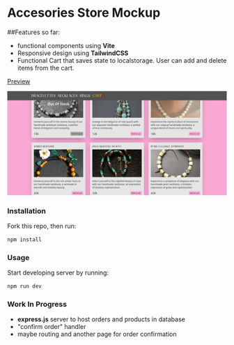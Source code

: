# Accesories Store Mockup

##Features so far:
- functional components using **Vite**
- Responsive design using **TailwindCSS**
- Functional Cart that saves state to localstorage. User can add and delete items from the cart.


[Preview](https://lookatthisdoode.github.io/accesories-store-vite/)

![Screenshot 1](src/assets/demo.png)

### Installation
Fork this repo, then run:

````bash
npm install
````


### Usage
Start developing server by running:

```bash
npm run dev
````

### Work In Progress
- **express.js** server to host orders and products in database
- "confirm order" handler
- maybe routing and another page for order confirmation
